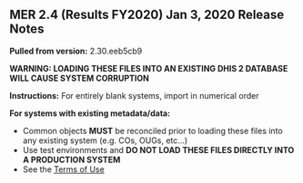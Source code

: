 ## MER 2.4 (Results FY2020) Jan 3, 2020 Release Notes

**Pulled from version:** 2.30.eeb5cb9

**WARNING: LOADING THESE FILES INTO AN EXISTING DHIS 2 DATABASE WILL CAUSE SYSTEM CORRUPTION**

**Instructions:** For entirely blank systems, import in numerical order

**For systems with existing metadata/data:** 

 - Common objects **MUST** be reconciled prior to loading these files into any existing system (e.g. COs, OUGs, etc...)
 - Use test environments and **DO NOT LOAD THESE FILES DIRECTLY INTO A PRODUCTION SYSTEM**
 - See the [Terms of Use](https://github.com/pepfar-datim/DATIM-MER-METADATA/blob/master/README.md)
